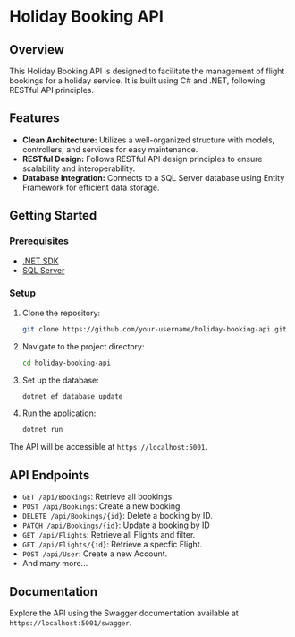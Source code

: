 # Holiday Booking API

## Overview

This Holiday Booking API is designed to facilitate the management of flight bookings for a holiday service. It is built using C# and .NET, following RESTful API principles.

## Features

- **Clean Architecture:** Utilizes a well-organized structure with models, controllers, and services for easy maintenance.
- **RESTful Design:** Follows RESTful API design principles to ensure scalability and interoperability.
- **Database Integration:** Connects to a SQL Server database using Entity Framework for efficient data storage.

## Getting Started

### Prerequisites

- [.NET SDK](https://dotnet.microsoft.com/download)
- [SQL Server](https://www.microsoft.com/en-us/sql-server/sql-server-downloads)

### Setup

1. Clone the repository:

    ```bash
    git clone https://github.com/your-username/holiday-booking-api.git
    ```

2. Navigate to the project directory:

    ```bash
    cd holiday-booking-api
    ```

3. Set up the database:

    ```bash
    dotnet ef database update
    ```

4. Run the application:

    ```bash
    dotnet run
    ```

The API will be accessible at `https://localhost:5001`.

## API Endpoints

- `GET /api/Bookings`: Retrieve all bookings.
- `POST /api/Bookings`: Create a new booking.
- `DELETE /api/Bookings/{id}`: Delete a booking by ID.
- `PATCH /api/Bookings/{id}`: Update a booking by ID
- `GET /api/Flights`: Retrieve all Flights and filter.
- `GET /api/Flights/{id}`: Retrieve a specfic Flight.
- `POST /api/User`: Create a new Account.
- And many more...


## Documentation

Explore the API using the Swagger documentation available at `https://localhost:5001/swagger`.

